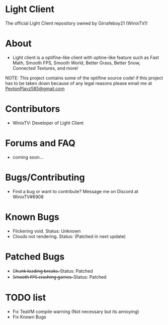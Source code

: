 # Light Client

The official Light Client repository owned by Girrafeboy21 (WinixTV)!


# About
- Light client is a optifine-like client with optine-like feature such as Fast Math, Smooth FPS, Smooth World, Better Grass, Better Snow, Connected Textures, and more!

NOTE: This project contains some of the optifine source code!
if this project has to be taken down because of any legal reasons please email me at PeytonPlayz585@gmail.com

# Contributors

- WinixTV: Developer of Light Client


# Forums and FAQ
- coming soon...

# Bugs/Contributing
- Find a bug or want to contribute? Message me on Discord at WinixTV#6908

# Known Bugs
- Flickering void.             Status: Unknown
- Clouds not rendering.        Status: (Patched in next update)

# Patched Bugs
- C̶h̶u̶n̶k̶ ̶l̶o̶a̶d̶i̶n̶g̶ ̶b̶r̶e̶a̶k̶s̶.̶        Status: Patched
- S̶m̶o̶o̶t̶h̶ ̶F̶P̶S̶ ̶c̶r̶a̶s̶h̶i̶n̶g̶ ̶g̶a̶m̶e̶s̶.̶   Status: Patched

# TODO list 
- Fix TeaVM compile warning (Not necessary but its annoying)
- Fix Known Bugs
